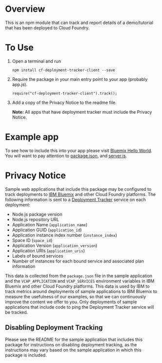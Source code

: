 # Overview

This is an npm module that can track and report details of a demo/tutorial that has been deployed to Cloud Foundry.

# To Use

1. Open a terminal and run  
   ```
   npm install cf-deployment-tracker-client --save
   ```
2. Require the package in your main entry point to your app (probably app.js).  
    ```
    require("cf-deployment-tracker-client").track();
    ```
3. Add a copy of the Privacy Notice to the readme file. 

   **Note:** All apps that have deployment tracker must include the Privacy Notice.

# Example app

To see how to include this into your app please visit [Bluemix Hello World](https://github.com/IBM-Bluemix/bluemix-hello-node).  You will want to pay attention to [package.json](https://github.com/IBM-Bluemix/bluemix-hello-node/blob/master/package.json#L9), and [server.js](https://github.com/IBM-Bluemix/bluemix-hello-node/blob/master/server.js#L15).

# Privacy Notice

Sample web applications that include this package may be configured to track deployments to [IBM Bluemix](https://www.bluemix.net/) and other Cloud Foundry platforms. The following information is sent to a [Deployment Tracker](https://github.com/IBM-Bluemix/cf-deployment-tracker-service) service on each deployment:

* Node.js package version
* Node.js repository URL
* Application Name (`application_name`)
* Application GUID (`application_id`)
* Application instance index number (`instance_index`)
* Space ID (`space_id`)
* Application Version (`application_version`)
* Application URIs (`application_uris`)
* Labels of bound services
* Number of instances for each bound service and associated plan information

This data is collected from the `package.json` file in the sample application and the `VCAP_APPLICATION` and `VCAP_SERVICES` environment variables in IBM Bluemix and other Cloud Foundry platforms. This data is used by IBM to track metrics around deployments of sample applications to IBM Bluemix to measure the usefulness of our examples, so that we can continuously improve the content we offer to you. Only deployments of sample applications that include code to ping the Deployment Tracker service will be tracked.

## Disabling Deployment Tracking

Please see the README for the sample application that includes this package for instructions on disabling deployment tracking, as the instructions may vary based on the sample application in which this package is included.

